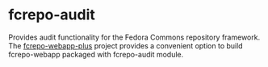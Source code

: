 fcrepo-audit
============
Provides audit functionality for the Fedora Commons repository framework. The [fcrepo-webapp-plus](https://github.com/fcrepo4-labs/fcrepo-webapp-plus) project provides a convenient option to build fcrepo-webapp packaged with fcrepo-audit module.